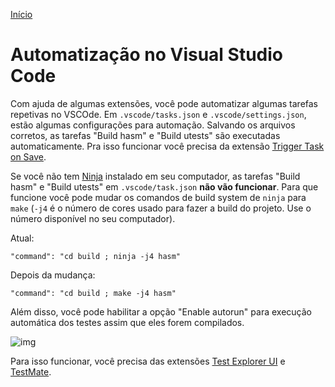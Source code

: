 [Início](../README.md)

# Automatização no Visual Studio Code
Com ajuda de algumas extensões, você pode automatizar algumas tarefas repetivas
no VSCOde. Em `.vscode/tasks.json` e `.vscode/settings.json`, estão algumas 
configurações para automação. Salvando os arquivos corretos, as tarefas
"Build hasm" e "Build utests" são executadas automaticamente. Pra isso funcionar
você precisa da extensão 
[Trigger Task on Save](https://marketplace.visualstudio.com/items?itemName=Gruntfuggly.triggertaskonsave).

Se você não tem [Ninja](https://ninja-build.org/) instalado em seu computador, 
as tarefas "Build hasm" e "Build utests" em `.vscode/task.json` 
**não vão funcionar**. Para que funcione você pode mudar os comandos de build 
system de `ninja` para `make` (`-j4` é o número de cores usado para fazer a 
build do projeto. Use o número disponível no seu computador). 

Atual:

    "command": "cd build ; ninja -j4 hasm"

Depois da mudança:

    "command": "cd build ; make -j4 hasm"

Além disso, você pode habilitar a opção "Enable autorun" para execução 
automática dos testes assim que eles forem compilados. 

![img](https://github.com/matepek/vscode-catch2-test-adapter/raw/HEAD/resources/Screenshot_2019-05-29.png)

Para isso funcionar, você precisa das extensões 
[Test Explorer UI](https://marketplace.visualstudio.com/items?itemName=hbenl.vscode-test-explorer) e 
[TestMate](https://marketplace.visualstudio.com/items?itemName=matepek.vscode-catch2-test-adapter).

